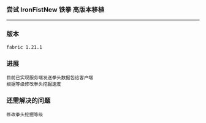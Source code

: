 ### 尝试 IronFistNew 铁拳 高版本移植

---

### 版本
    fabric 1.21.1
### 进展
    目前已实现服务端发送拳头数据包给客户端
    根据等级修改拳头挖掘速度
### 还需解决的问题
    修改拳头挖掘等级